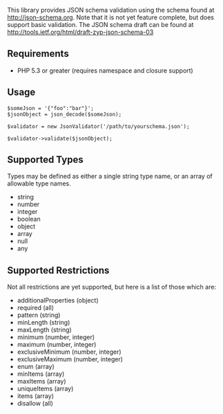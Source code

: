 This library provides JSON schema validation using the schema found at http://json-schema.org. 
Note that it is not yet feature complete, but does support basic validation. The JSON schema
draft can be found at http://tools.ietf.org/html/draft-zyp-json-schema-03

## Requirements
- PHP 5.3 or greater (requires namespace and closure support)

## Usage

    $someJson = '{"foo":"bar"}';
    $jsonObject = json_decode($someJson);
    
    $validator = new JsonValidator('/path/to/yourschema.json');
    
    $validator->validate($jsonObject);


## Supported Types

Types may be defined as either a single string type name, or an array of allowable
type names.

- string
- number
- integer
- boolean
- object
- array
- null
- any

## Supported Restrictions

Not all restrictions are yet supported, but here is a list of those which are:

- additionalProperties (object)
- required (all)
- pattern (string)
- minLength (string)
- maxLength (string)
- minimum (number, integer)
- maximum (number, integer)
- exclusiveMinimum (number, integer)
- exclusiveMaximum (number, integer)
- enum (array)
- minItems (array)
- maxItems (array)
- uniqueItems (array)
- items (array)
- disallow (all)